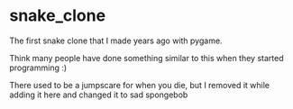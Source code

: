 # snake_clone
The first snake clone that I made years ago with pygame.

Think many people have done something similar to this when they started programming :)

There used to be a jumpscare for when you die, but I removed it while adding it here and changed it to sad spongebob 
